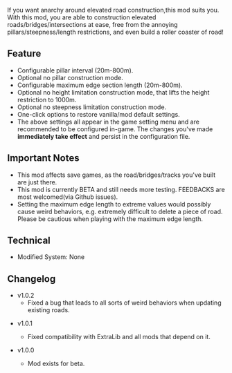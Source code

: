 If you want anarchy around elevated road construction,this mod suits you. With this mod, you are able to construction elevated roads/bridges/intersections at ease, free from the annoying pillars/steepness/length restrictions, and even build a roller coaster of road!

## Feature

* Configurable pillar interval (20m-800m).
* Optional no pillar construction mode.
* Configurable maximum edge section length (20m-800m).
* Optional no height limitation construction mode, that lifts the height restriction to 1000m.
* Optional no steepness limitation construction mode.
* One-click options to restore vanilla/mod default settings.
* The above settings all appear in the game setting menu and are recommended to be configured in-game. The changes you've made **immediately take effect** and persist in the configuration file.
	
## Important Notes

* This mod affects save games, as the road/bridges/tracks you've built are just there.
* This mod is currently BETA and still needs more testing. FEEDBACKS are most welcomed(via Github issues).
* Setting the maximum edge length to extreme values would possibly cause weird behaviors, e.g. extremely difficult to delete a piece of road. Please be cautious when playing with the maximum edge length.

## Technical

* Modified System: None

## Changelog

- v1.0.2
  - Fixed a bug that leads to all sorts of weird behaviors when updating existing roads.

* v1.0.1
	* Fixed compatibility with ExtraLib and all mods that depend on it.

* v1.0.0
  * Mod exists for beta.